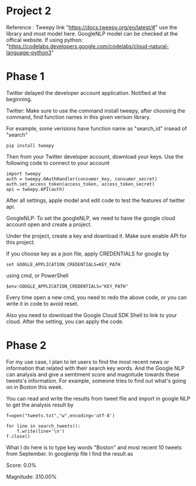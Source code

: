 # Project 2
Reference : Tweepy link "https://docs.tweepy.org/en/latest/#" use the library and most model here. GoogleNLP model can be checked at the offical website. If using python: "https://codelabs.developers.google.com/codelabs/cloud-natural-language-python3"
# Phase 1
Twitter delayed the developer account application. Notified at the beginning.

Twitter:
Make sure to use the command install tweepy, after choosing the command, find function names in this given verison library.

For example, some verisions have function name as "search_id" insead of "search"
```
pip install tweepy
```
Then from your Twitter developer account, download your keys. Use the following code to connect to your account
```
import tweepy
auth = tweepy.OAuthHandler(consumer_key, consumer_secret)
auth.set_access_token(access_token, access_token_secret)
api = tweepy.API(auth)
```
After all settings, apple model and edit code to test the features of twitter api.

GoogleNLP:
To set the googleNLP, we need to have the google cloud account open and create a project. 

Under the project, create a key and download it. Make sure enable API for this project.

If you choose key as a json file, apply CREDENTIALS for google by
```
set GOOGLE_APPLICATION_CREDENTIALS=KEY_PATH
```
using cmd, or PowerShell
```
$env:GOOGLE_APPLICATION_CREDENTIALS="KEY_PATH"
```
Every time open a new cmd, you need to redo the above code, or you can write it in code to avoid reset.

Also you need to download the Google Cloud SDK Shell to link to your cloud. After the setting, you can apply the code.
# Phase 2
For my use case, I plan to let users to find the most recent news or information that related with their search key words. And the Google NLP can analysis and give a semtiment score and magnitude towards these tweets's  information. For example, someone tries to find out what's going on in Boston this week.

You can read and write the results from tweet file and import in google NLP to get the analysis result by
```
f=open("tweets.txt","w",encoding='utf-8')
     
for line in search_tweets():
    f.write(line+'\n')
f.close()
```
What I do here is to type key words "Boston" and most recent 10 tweets from September.
In googlenlp file I find the result as

Score: 0.0%

Magnitude: 310.00%



